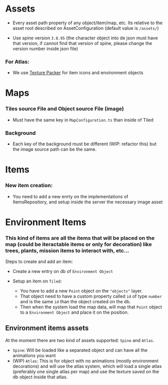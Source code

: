 
# Assets
* Every asset path property of any object/item/map, etc. Its relative to the asset root described on AssetConfiguration (default value is `/assets/`) 
- Use spine version `3.8.95` (the character object into de json must have that version, if cannot find that version of spine, please change the version number inside json file)

### For Atlas:
* We use [Texture Packer](https://www.codeandweb.com/texturepacker) for item icons and environment objects

# Maps

### Tiles source File and Object source File (image) 
* Must have the same key in `MapConfiguration.ts` than inside of Tiled

### Background
* Each key of the background must be different (WIP: refactor this) but the image source path can be the same.

# Items

### New item creation:
* You need to add a new enrty on the implementations of ItemsRepository, and setup inside the server the necessary image asset

# Environment Items
### This kind of items are all the items that will be placed on the map (could be iteractable items or only for decoration) like trees, plants, mission items to interact with, etc... 

Steps to create and add an item:

* Create a new entry on db of `Environment Object`

* Setup an item on `Tiled`: 
    - You have to add a new `Point` object on the `"objects"` layer.
    - That object need to have a custom property called `id` of type `number` and is the same `id` than the object created on the db. 
    - Then when the system load the map data, will map that `Point` object to a `Environment Object` and place it on the position.

## Environment items assets
At the moment there are two kind of assets supported: `Spine` and `Atlas`.

*   `Spine`: Will be loaded like a separated object and can have all the animations you want
*   (WIP) `Atlas`: This is for object with no animations (mostly environment decorations) and will use the atlas system, which will load a single atlas (preferably one single atlas per map) and use the texture saved on the db object inside that atlas.